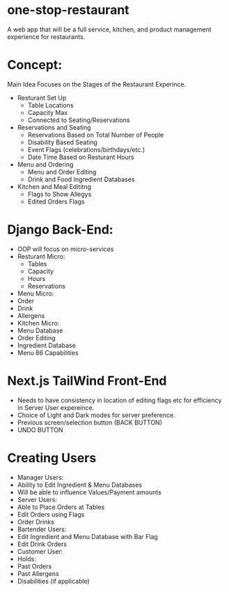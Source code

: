 # one-stop-restaurant
A web app that will be a full service, kitchen, and product management experience for restaurants.

# Concept:
Main Idea Focuses on the Stages of the Restaurant Experince.
* Resturant Set Up
  * Table Locations
  * Capacity Max
  * Connected to Seating/Reservations 
* Reservations and Seating
  * Reservations Based on Total Number of People
  * Disability Based Seating
  * Event Flags (celebrations/birthdays/etc.)
  * Date Time Based on Resturant Hours  
* Menu and Ordering
   * Menu and Order Editing
   * Drink and Food Ingredient Databases
* Kitchen and Meal Edititng
   * Flags to Show Allegys
   * Edited Orders Flags

# Django Back-End:

* OOP will focus on micro-services
 * Resturant Micro:
   * Tables
   * Capacity
   * Hours
   * Reservations
  * Menu Micro:
   * Order
   * Drink
   * Allergens
  * Kitchen Micro:
   * Menu Database
   * Order Editing
   * Ingredient Database
   * Menu 86 Capabilities

# Next.js TailWind Front-End
 * Needs to have consistency in location of editing flags etc for efficiency in Server User expereince.
 * Choice of Light and Dark modes for server preference.
 * Previous screen/selection button (BACK BUTTON)
 * UNDO BUTTON 

# Creating Users
* Manager Users:
 * Ability to Edit Ingredient & Menu Databases
 * Will be able to influence Values/Payment amounts
 * Server Users:
 * Able to Place Orders at Tables
 * Edit Orders using Flags
 * Order Drinks
* Bartender Users:
 * Edit Ingredient and Menu Database with Bar Flag
 * Edit Drink Orders
* Customer User:
 * Holds:
  * Past Orders
  * Past Allergens
  * Disabilities (if applicable)
